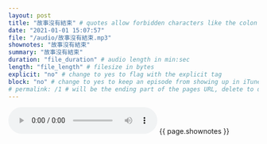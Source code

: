 ```yaml
---
layout: post
title: "故事沒有結束" # quotes allow forbidden characters like the colon
date: "2021-01-01 15:07:57"
file: "/audio/故事沒有結束.mp3"
shownotes: "故事沒有結束"
summary: "故事沒有結束"
duration: "file_duration" # audio length in min:sec
length: "file_length" # filesize in bytes
explicit: "no" # change to yes to flag with the explicit tag
block: "no" # change to yes to keep an episode from showing up in iTunes
# permalink: /1 # will be the ending part of the pages URL, delete to default to the title
---
```


<audio controls>
<source src="{{site.url}}{{site.baseurl}}{{ page.file }}" type="audio/x-mp3">
Your browser does not support the audio element.
</audio>
{{ page.shownotes }}
